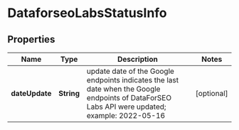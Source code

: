 

# DataforseoLabsStatusInfo


## Properties

| Name | Type | Description | Notes |
|------------ | ------------- | ------------- | -------------|
|**dateUpdate** | **String** | update date of the Google endpoints indicates the last date when the Google endpoints of DataForSEO Labs API were updated; example: 2022-05-16 |  [optional] |



